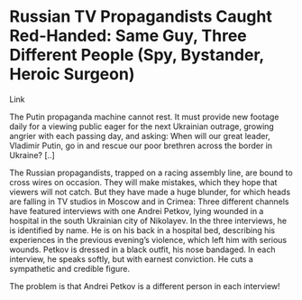 # Russian TV Propagandists Caught Red-Handed: Same Guy, Three Different People (Spy, Bystander, Heroic Surgeon)

Link

The Putin propaganda machine cannot rest. It must provide new footage daily for a viewing public eager for the next Ukrainian outrage, growing angrier with each passing day, and asking: When will our great leader, Vladimir Putin, go in and rescue our poor brethren across the border in Ukraine? [..]

The Russian propagandists, trapped on a racing assembly line, are bound to cross wires on occasion. They will make mistakes, which they hope that viewers will not catch. But they have made a huge blunder, for which heads are falling in TV studios in Moscow and in Crimea: Three different channels have featured interviews with one Andrei Petkov, lying wounded in a hospital in the south Ukrainian city of Nikolayev. In the three interviews, he is identified by name. He is on his back in a hospital bed, describing his experiences in the previous evening’s violence, which left him with serious wounds. Petkov is dressed in a black outfit, his nose bandaged. In each interview, he speaks softly, but with earnest conviction. He cuts a sympathetic and credible figure.

The problem is that Andrei  Petkov is a different person in each interview!














